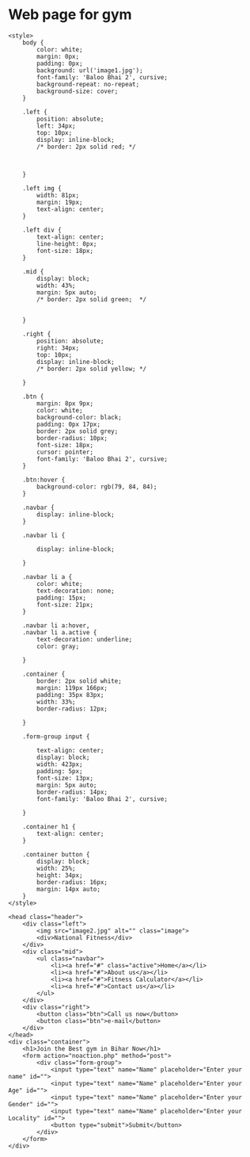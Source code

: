 # Web page for gym
<!DOCTYPE html>
<html lang="en">

<head>
    <meta charset="UTF-8">
    <meta http-equiv="X-UA-Compatible" content="IE=edge">
    <meta name="viewport" content="width=device-width, initial-scale=1.0">
    <title>national Gym</title>
    <link rel="project.css" href="" class="css">

    <style>
        body {
            color: white;
            margin: 0px;
            padding: 0px;
            background: url('image1.jpg');
            font-family: 'Baloo Bhai 2', cursive;
            background-repeat: no-repeat;
            background-size: cover;
        }

        .left {
            position: absolute;
            left: 34px;
            top: 10px;
            display: inline-block;
            /* border: 2px solid red; */



        }

        .left img {
            width: 81px;
            margin: 19px;
            text-align: center;
        }

        .left div {
            text-align: center;
            line-height: 0px;
            font-size: 18px;
        }

        .mid {
            display: block;
            width: 43%;
            margin: 5px auto;
            /* border: 2px solid green;  */


        }

        .right {
            position: absolute;
            right: 34px;
            top: 10px;
            display: inline-block;
            /* border: 2px solid yellow; */

        }

        .btn {
            margin: 8px 9px;
            color: white;
            background-color: black;
            padding: 0px 17px;
            border: 2px solid grey;
            border-radius: 10px;
            font-size: 18px;
            cursor: pointer;
            font-family: 'Baloo Bhai 2', cursive;
        }

        .btn:hover {
            background-color: rgb(79, 84, 84);
        }

        .navbar {
            display: inline-block;
        }

        .navbar li {

            display: inline-block;

        }

        .navbar li a {
            color: white;
            text-decoration: none;
            padding: 15px;
            font-size: 21px;
        }

        .navbar li a:hover,
        .navbar li a.active {
            text-decoration: underline;
            color: gray;

        }

        .container {
            border: 2px solid white;
            margin: 119px 166px;
            padding: 35px 83px;
            width: 33%;
            border-radius: 12px;

        }

        .form-group input {

            text-align: center;
            display: block;
            width: 423px;
            padding: 5px;
            font-size: 13px;
            margin: 5px auto;
            border-radius: 14px;
            font-family: 'Baloo Bhai 2', cursive;

        }

        .container h1 {
            text-align: center;
        }

        .container button {
            display: block;
            width: 25%;
            height: 34px;
            border-radius: 16px;
            margin: 14px auto;
        }
    </style>
</head>
<link href="https://fonts.googleapis.com/css2?family=Baloo+Bhai+2&display=swap" rel="stylesheet">

<body>

    <head class="header">
        <div class="left">
            <img src="image2.jpg" alt="" class="image">
            <div>National Fitness</div>
        </div>
        <div class="mid">
            <ul class="navbar">
                <li><a href="#" class="active">Home</a></li>
                <li><a href="#">About us</a></li>
                <li><a href="#">Fitness Calculator</a></li>
                <li><a href="#">Contact us</a></li>
            </ul>
        </div>
        <div class="right">
            <button class="btn">Call us now</button>
            <button class="btn">e-mail</button>
        </div>
    </head>
    <div class="container">
        <h1>Join the Best gym in Bihar Now</h1>
        <form action="noaction.php" method="post">
            <div class="form-group">
                <input type="text" name="Name" placeholder="Enter your name" id="">
                <input type="text" name="Name" placeholder="Enter your Age" id="">
                <input type="text" name="Name" placeholder="Enter your Gender" id="">
                <input type="text" name="Name" placeholder="Enter your Locality" id="">
                <button type="submit">Submit</button>
            </div>
        </form>
    </div>

</body>

</html>
